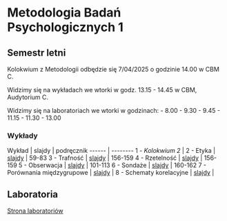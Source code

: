 # Metodologia Badań Psychologicznych 1

## Semestr letni

Kolokwium z Metodologii odbędzie się 7/04/2025 o godzinie 14.00 w CBM C.

Widzimy się na wykładach we wtorki w godz. 13.15 - 14.45 w CBM, Audytorium C.

Widzimy się na laboratoriach we wtorki w godzinach:
    - 8.00 - 9.30 
    - 9.45 - 11.15 
    - 11.30 - 13.00 


### Wykłady

Wykład | slajdy | podręcznik
------ | --------
1 - _Kolokwium 2_ |
2 - Etyka | [slajdy](01.html) | 59-83
3 - Trafność | [slajdy](02.html) | 156-159
4 - Rzetelność | [slajdy](03.html) | 156-159
5 - Obserwacja | [slajdy](04.html) | 101-113
6 - Sondaże | [slajdy](05.html) | 160-162
7 - Porównania międzygrupowe | [slajdy](06.html) | 
8 - Schematy korelacyjne | [slajdy](07.html) | 


<!-- 

9 - _Kolokwium 3_ |
11 - Modele wielozmiennowe, cz.1 | [slajdy](08.html) | 
12 - Modele wielozmiennowe, cz.2 | [slajdy](08.html) | 
13 - Badania podłużne | [slajdy](09.html)
14 - Systematyczne przeglądy i metaanalizy | [slajdy](10.html) 
15 - Podsumowanie | [slajdy](11.html) 

-->

## Laboratoria

[Strona laboratoriów](https://odmina.github.io/MBP_labs/)

<!-- 

## Pomoce dodatkowe

- [Korelacje](notebooks/korelacje)
- [Błąd losowy](notebooks/blad_losowy) 
 
-->
